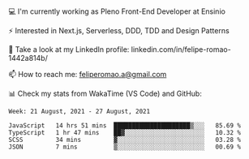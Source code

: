 💻 I'm currently working as Pleno Front-End Developer at Ensinio

⚡ Interested in Next.js, Serverless, DDD, TDD and Design Patterns

👥 Take a look at my LinkedIn profile: linkedin.com/in/felipe-romao-1442a814b/

📫 How to reach me: feliperomao.a@gmail.com

📊 Check my stats from WakaTime (VS Code) and GitHub:

<!--START_SECTION:waka-->
```text
Week: 21 August, 2021 - 27 August, 2021

JavaScript   14 hrs 51 mins  █████████████████████▒░░░   85.69 % 
TypeScript   1 hr 47 mins    ██▓░░░░░░░░░░░░░░░░░░░░░░   10.32 % 
SCSS         34 mins         ▓░░░░░░░░░░░░░░░░░░░░░░░░   03.28 % 
JSON         7 mins          ▒░░░░░░░░░░░░░░░░░░░░░░░░   00.69 % 
```
<!--END_SECTION:waka-->
